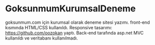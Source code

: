 # GoksunmumKurumsalDeneme
goksunmum.com için kurumsal olarak deneme sitesi yazımı. 
front-end kısmında HTML/CSS kullanıldı. 
Responsive tasarımı: https://github.com/oozokan yaptı.
Back-end tarafında asp.net MVC kullanıldı ve veritabanı kullanılmadı. 
